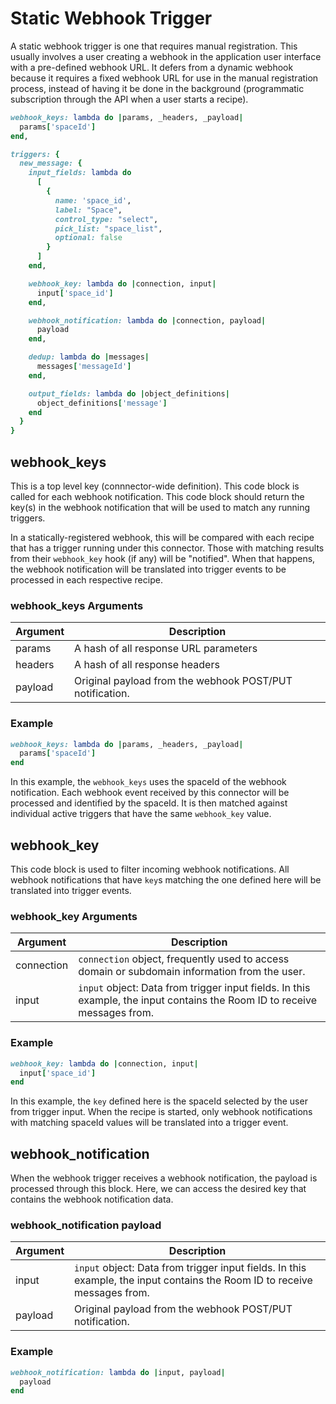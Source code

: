 # Static Webhook Trigger

A static webhook trigger is one that requires manual registration. This usually involves a user creating a webhook in the application user interface with a pre-defined webhook URL. It defers from a dynamic webhook because it requires a fixed webhook URL for use in the manual registration process, instead of having it be done in the background (programmatic subscription through the API when a user starts a recipe).

```ruby
webhook_keys: lambda do |params, _headers, _payload|
  params['spaceId']
end,

triggers: {
  new_message: {
    input_fields: lambda do
      [
        {
          name: 'space_id',
          label: "Space",
          control_type: "select",
          pick_list: "space_list",
          optional: false
        }
      ]
    end,

    webhook_key: lambda do |connection, input|
      input['space_id']
    end,

    webhook_notification: lambda do |connection, payload|
      payload
    end,

    dedup: lambda do |messages|
      messages['messageId']
    end,

    output_fields: lambda do |object_definitions|
      object_definitions['message']
    end
  }
}
```

## webhook_keys

This is a top level key (connnector-wide definition). This code block is called for each webhook notification. This code block should return the key(s) in the webhook notification that will be used to match any running triggers.

In a statically-registered webhook, this will be compared with each recipe that has a trigger running under this connector.
Those with matching results from their `webhook_key` hook (if any) will be "notified". When that happens, the webhook notification will be translated into trigger events to be processed in each respective recipe.

### webhook_keys Arguments

| Argument | Description |
| -- | ----- |
| params | A hash of all response URL parameters |
| headers | A hash of all response headers |
| payload | Original payload from the webhook POST/PUT notification. |

### Example

```ruby
webhook_keys: lambda do |params, _headers, _payload|
  params['spaceId']
end
```

In this example, the `webhook_keys` uses the spaceId of the webhook notification. Each webhook event received by this connector will be processed and identified by the spaceId. It is then matched against individual active triggers that have the same `webhook_key` value.

## webhook_key

This code block is used to filter incoming webhook notifications. All webhook notifications that have `key`s matching the one defined here will be translated into trigger events.

### webhook_key Arguments

| Argument | Description |
| -- | ----- |
| connection | `connection` object, frequently used to access domain or subdomain information from the user. |
| input | `input` object: Data from trigger input fields. In this example, the input contains the Room ID to receive messages from. |

### Example

```ruby
webhook_key: lambda do |connection, input|
  input['space_id']
end
```

In this example, the `key` defined here is the spaceId selected by the user from trigger input. When the recipe is started, only webhook notifications with matching spaceId values will be translated into a trigger event.

## webhook_notification

When the webhook trigger receives a webhook notification, the payload is processed through this block. Here, we can access the desired key that contains the webhook notification data.

### webhook_notification payload

| Argument | Description |
| -- | ----- |
| input | `input` object: Data from trigger input fields. In this example, the input contains the Room ID to receive messages from. |
| payload | Original payload from the webhook POST/PUT notification. |

### Example

```ruby
webhook_notification: lambda do |input, payload|
  payload
end
```
